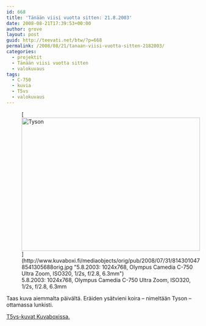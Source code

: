 ```yaml
---
id: 668
title: 'Tänään viisi vuotta sitten: 21.8.2003'
date: 2008-08-21T17:39:53+00:00
author: grove
layout: post
guid: http://teevati.net/btw/?p=668
permalink: /2008/08/21/tanaan-viisi-vuotta-sitten-2182003/
categories:
  - projektit
  - Tänään viisi vuotta sitten
  - valokuvaus
tags:
  - C-750
  - kuvia
  - T5vs
  - valokuvaus
---
```

<figure style="width: 468px" class="wp-caption aligncenter">[<img title="Tyson" src="http://www.kuvaboxi.fi/mediaobjects/pub/2008/07/31/8143010478541305688web_0.jpg" alt="Tyson" width="468" height="350" />](http://www.kuvaboxi.fi/mediaobjects/orig/pub/2008/07/31/8143010478541305688orig.jpg "5.8.2003: 1024x768, Olympus Camedia C-750 Ultra Zoom, ISO320, 1/2s, f/2.8, 6.3mm")<figcaption class="wp-caption-text">5.8.2003: 1024x768, Olympus Camedia C-750 Ultra Zoom, ISO320, 1/2s, f/2.8, 6.3mm</figcaption></figure> 

Taas kuva aiemmalta päivältä. Eräiden ysätvieni koira &#8211; nimeltään Tyson &#8211; ottamassa lunkisti.

[T5vs-kuvat Kuvaboxissa.](http://www.kuvaboxi.fi/julkinen/29poj+taavetti-btw-t5vs.html "Kuvaboxi - BTW: T5vs (Taavetti)")